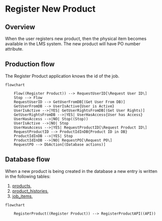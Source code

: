 # Register New Product

## Overview
When the user registers new product, then the physical item becomes available in
the LMS system. The new product will have PO number attribute.

## Production flow
The Register Product application knows the id of the job. 
``` mermaid
flowchart

    Flow((Register Product)) --> RequestUserID[\Request User ID\]
    Stop --> Flow
    RequestUserID --> GetUserFromDB[(Get User From DB)]
    GetUserFromDB --> UserIsActive{User is Active}
    UserIsActive -->|YES| GetUserRightsFromDB[(Get User Rights)]
    GetUserRightsFromDB -->|YES| UserHasAccess{User has Access}
    UserHasAccess -->|NO| Stop((Stop))
    UserIsActive -->|NO| Stop
    UserHasAccess -->|YES| RequestProductID[\Request Product ID\]
    RequestProductID --> ProductIdInDB{Product ID in DB}
    ProductIdInDB -->|YES| Stop
    ProductIdInDB -->|NO| RequestPO[\Request PO\]
    RequestPO --> DbAction[(Database actions)]
```

## Database flow
When a new product is being created in the database a new entry is written in the following tables:
1. [products](database_schemas/tables.md#products),
2. [product_histories](database_schemas/tables.md#product-histories),
3. [job_items](database_schemas/tables.md#job-items),


``` mermaid
flowchart

    RegisterProduct((Register Product)) --> RegisterProductAPI((API))
```